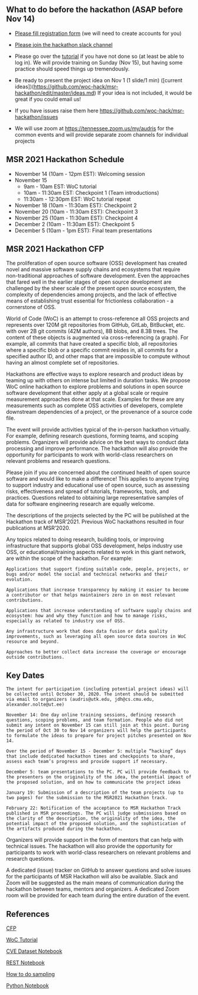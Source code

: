 ## What to do before the hackathon (ASAP before Nov 14)

- [Please fill registration form](https://docs.google.com/forms/d/e/1FAIpQLSd4vA5Exr-pgySRHX_NWqLz9VTV2DB6XMlR-gue_CQm51qLOQ/viewform?vc=0&c=0&w=1&flr=0&usp=mail_form_link) (we will need to create accounts for you)

- [Please join the hackathon slack channel](https://join.slack.com/t/woc-hack/shared_invite/zt-iodol0cm-R99KHgN7KGiuZ0tVvOYZzQ)

- Please go over the [tutorial](https://github.com/woc-hack/tutorial) if you have not done so (at least be able to log in). We will provide training on Sunday (Nov 15), but having some practice should speed things up tremendously.

- Be ready to present the project idea on Nov 1 (1 slide/1 min) ([current ideas])(https://github.com/woc-hack/msr-hackathon/edit/master/ideas.md) If your idea is not included, it would be great if you could email us!

- If you have issues raise them here https://github.com/woc-hack/msr-hackathon/issues

- We will use zoom at https://tennessee.zoom.us/my/audris for the common events and will provide separate zoom channels for individual projects 

## MSR 2021 Hackathon Schedule

* November 14 (10am - 12pm EST): Welcoming session
* November 15
     -   9am - 10am EST: WoC tutorial
     -  10am - 11:30am EST: Checkpoint 1 (Team introductions)
     -  11:30am - 12:30pm EST: WoC tutorial repeat
* November 18 (10am - 11:30am EST): Checkpoint 2
* November 20 (10am - 11:30am EST): Checkpoint 3
* November 25 (10am - 11:30am EST): Checkpoint 4
* December 2 (10am - 11:30am EST): Checkpoint 5
* December 5 (10am - 1pm EST): Final team presentations



## MSR 2021 Hackathon CFP

The proliferation of open source software (OSS) development has created novel and massive software supply chains and ecosystems that require non-traditional approaches of software development. Even the approaches that fared well in the earlier stages of open source development are challenged by the sheer scale of the present open source ecosystem, the complexity of dependencies among projects, and the lack of effective means of establishing trust essential for frictionless collaboration - a cornerstone of OSS.

World of Code (WoC) is an attempt to cross-reference all OSS projects and represents over 120M git repositories from GitHub, GitLab, BitBucket, etc. with over 2B git commits (42M authors), 8B blobs, and 8.3B trees. The content of these objects is augmented via cross-referencing (a graph). For example, all commits that have created a specific blob, all repositories where a specific blob or a specific commit resides in, all commits for a specified author ID, and other maps that are impossible to compute without having an almost complete set of repositories.

Hackathons are effective ways to explore research and product ideas by teaming up with others on intense but limited in duration tasks. We propose WoC online hackathon to explore problems and solutions in open source software development that either apply at a global scale or require measurement approaches done at that scale. Examples for these are any measurements such as complete OSS activities of developers, complete downstream dependencies of a project, or the provenance of a source code file.

The event will provide activities typical of the in-person hackathon virtually. For example, defining research questions, forming teams, and scoping problems. Organizers will provide advice on the best ways to conduct data processing and improve performance. The hackathon will also provide the opportunity for participants to work with world-class researchers on relevant problems and research questions.

Please join if you are concerned about the continued health of open source software and would like to make a difference! This applies to anyone trying to support industry and educational use of open source, such as assessing risks, effectiveness and spread of tutorials, frameworks, tools, and practices. Questions related to obtaining large representative samples of data for software engineering research are equally welcome.

The descriptions of the projects selected by the PC will be published at the Hackathon track of MSR’2021. Previous WoC hackathons resulted in four publications at MSR’2020.

Any topics related to doing research, building tools, or improving infrastructure that supports global OSS development, helps industry use OSS, or educational/training aspects related to work in this giant network, are within the scope of the hackathon. For example:

    Applications that support finding suitable code, people, projects, or bugs and/or model the social and technical networks and their evolution.

    Applications that increase transparency by making it easier to become a contributor or that helps maintainers zero in on most relevant contributions.

    Applications that increase understanding of software supply chains and ecosystem: how and why they function and how to manage risks, especially as related to industry use of OSS.

    Any infrastructure work that does data fusion or data quality improvements, such as leveraging all open source data sources in WoC resource and beyond.

    Approaches to better collect data increase the coverage or encourage outside contributions.

## Key Dates

    The intent for participation (including potential project ideas) will be collected until October 30, 2020. The intent should be submitted via email to organizers (audris@utk.edu, jdh@cs.cmu.edu, alexander.nolte@ut.ee)

    November 14: One day online training sessions, defining research questions, scoping problems, and team formation. People who did not submit any intent on November 15 can still join at this point. During the period of Oct 30 to Nov 14 organizers will help the participants to formulate the ideas to prepare for project pitches presented on Nov 14.

    Over the period of November 15 - December 5: multiple “hacking” days that include dedicated hackathon times and checkpoints to share, assess each team’s progress and provide support if necessary.

    December 5: team presentations to the PC. PC will provide feedback to the presenters on the originality of the idea, the potential impact of the proposed solution, and on how to communicate the project ideas

    January 19: Submission of a description of the team projects (up to two pages) for the submission to the MSR2021 Hackathon track.

    February 22: Notification of the acceptance to MSR Hackathon Track published in MSR proceedings. The PC will judge submissions based on the clarity of the description, the originality of the idea, the potential impact of the proposed solution, and the sophistication of the artifacts produced during the hackathon.

Organizers will provide support in the form of mentors that can help with technical issues. The hackathon will also provide the opportunity for participants to work with world-class researchers on relevant problems and research questions.

A dedicated (issue) tracker on GitHub to answer questions and solve issues for the participants of MSR Hackathon will also be available. Slack and Zoom will be suggested as the main means of communication during the hackathon between teams, mentors and organizers. A dedicated Zoom room will be provided for each team during the entire duration of the event.


## References

[CFP](https://2021.msrconf.org/track/hackathon)

[WoC Tutorial](https://github.com/woc-hack/tutorial/blob/master/README.md)

[CVE Dataset Notebook](https://github.com/woc-hack/msr-hackathon/blob/master/CVEJupyter.ipynb)

[REST Notebook](https://github.com/woc-hack/msr-hackathon/blob/master/RESTJupyter.ipynb)

[How to do sampling](https://github.com/woc-hack/msr-hackathon/blob/master/sampling-resource.md)

[Python Notebook](https://github.com/woc-hack/msr-hackathon/blob/master/PYJupyter.ipynb)
